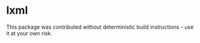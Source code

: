 # lxml

This package was contributed without deterministic build instructions - use it at your own risk.
